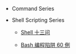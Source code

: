 <!-- - [Overview](command_shell/overview.md) -->
- Command Series

- Shell Scripting Series

  - [Shell 十三问](command_shell/13_questions_of_shell/_13_questions_of_shell_index.md)

  - [Bash 编程陷阱 60 例](command_shell/bash_pitfalls/_bash_pitfalls_index.md)

<!-- - [坏代码类型](command_shell/shell_part/shellcheck_gallery_of_bad_code.md) -->

 